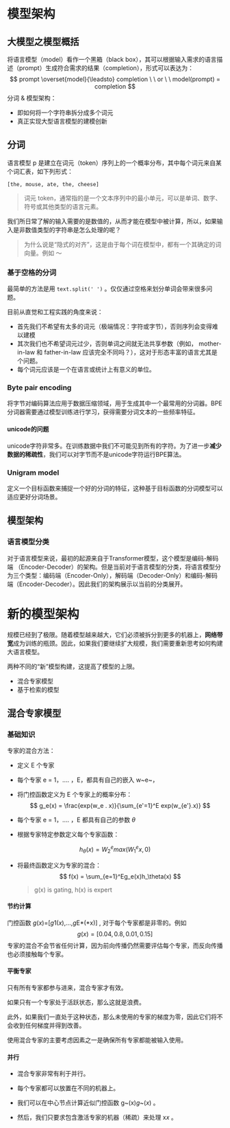 # 模型架构

## 大模型之模型概括

将语言模型（model）看作一个黑箱（black box），其可以根据输入需求的语言描述（prompt）生成符合需求的结果（completion），形式可以表达为：
$$
prompt \overset{model}{\leadsto} completion \ \ or \ \ model(prompt) = completion
$$
分词 & 模型架构：

- 即如何将一个字符串拆分成多个词元
- 真正实现大型语言模型的建模创新

## 分词

语言模型 p 是建立在词元（token）序列上的一个概率分布，其中每个词元来自某个词汇表，如下列形式：

```
[the, mouse, ate, the, cheese]
```

> 词元 token，通常指的是一个文本序列中的最小单元，可以是单词、数字、符号或其他类型的语言元素。

我们所日常了解的输入需要的是数值的，从而才能在模型中被计算，所以，如果输入是非数值类型的字符串是怎么处理的呢？

> 为什么说是“隐式的对齐”，这是由于每个词在模型中，都有一个其确定的词向量。例如 ～ 

### 基于空格的分词

最简单的方法是用 `text.split(' ')` 。仅仅通过空格来划分单词会带来很多问题。

目前从直觉和工程实践的角度来说：

- 首先我们不希望有太多的词元（极端情况：字符或字节），否则序列会变得难以建模
- 其次我们也不希望词元过少，否则单词之间就无法共享参数（例如， mother-in-law 和 father-in-law 应该完全不同吗？），这对于形态丰富的语言尤其是个问题。
- 每个词元应该是一个在语言或统计上有意义的单位。

### Byte pair encoding

将字节对编码算法应用于数据压缩领域，用于生成其中一个最常用的分词器。BPE分词器需要通过模型训练进行学习，获得需要分词文本的一些频率特征。

#### unicode的问题

unicode字符非常多。在训练数据中我们不可能见到所有的字符。为了进一步**减少数据的稀疏性**，我们可以对字节而不是unicode字符运行BPE算法。

### Unigram model

定义一个目标函数来捕捉一个好的分词的特征，这种基于目标函数的分词模型可以适应更好分词场景。

## 模型架构

### 语言模型分类

对于语言模型来说，最初的起源来自于Transformer模型，这个模型是编码-解码端 （Encoder-Decoder）的架构。但是当前对于语言模型的分类，将语言模型分为三个类型：编码端（Encoder-Only），解码端（Decoder-Only）和编码-解码端（Encoder-Decoder）。因此我们的架构展示以当前的分类展开。

# 新的模型架构

规模已经到了极限。随着模型越来越大，它们必须被拆分到更多的机器上，**网络带宽**成为训练的瓶颈。因此，如果我们要继续扩大规模，我们需要重新思考如何构建大语言模型。

两种不同的“新”模型构建，这提高了模型的上限。

- 混合专家模型
- 基于检索的模型

## 混合专家模型

### 基础知识

专家的混合方法：

- 定义 E 个专家

- 每个专家 e = 1，.... ，E，都具有自己的嵌入 w~e~，

- 将门控函数定义为 E 个专家上的概率分布：
  $$
  g_e(x) = \frac{exp(w_e . x)}{\sum_{e'=1}^E exp(w_{e'}.x)}
  $$

- 每个专家 e = 1，.... ，E 都具有自己的参数 *θ*
- 根据专家特定参数定义每个专家函数：

$$
h_\theta(x)= W_2^{e}max(W_1^{e}x,0)
$$

- 将最终函数定义为专家的混合：
  $$
  f(x) = \sum_{e=1}^Eg_e(x)h_\theta(x)
  $$

  > g(x) is gating, h(x) is expert

#### 节约计算

门控函数 *g*(*x*)=[*g*1(*x*),…,*g*E*(*x)] , 对于每个专家都是非零的。例如
$$
g(x) = [0.04,0.8,0.01,0.15]
$$
专家的混合不会节省任何计算，因为前向传播仍然需要评估每个专家，而反向传播也必须接触每个专家。

#### 平衡专家

只有所有专家都参与进来，混合专家才有效。

如果只有一个专家处于活跃状态，那么这就是浪费。

此外，如果我们一直处于这种状态，那么未使用的专家的梯度为零，因此它们将不会收到任何梯度并得到改善。

使用混合专家的主要考虑因素之一是确保所有专家都能被输入使用。

#### 并行

- 混合专家非常有利于并行。
- 每个专家都可以放置在不同的机器上。

- 我们可以在中心节点计算近似门控函数 g~(x)*g*~(*x*) 。
- 然后，我们只要求包含激活专家的机器（稀疏）来处理 x*x* 。
